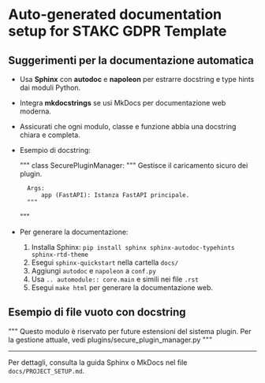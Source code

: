 # Auto-generated documentation setup for STAKC GDPR Template

## Suggerimenti per la documentazione automatica

- Usa **Sphinx** con **autodoc** e **napoleon** per estrarre docstring e type hints dai moduli Python.
- Integra **mkdocstrings** se usi MkDocs per documentazione web moderna.
- Assicurati che ogni modulo, classe e funzione abbia una docstring chiara e completa.
- Esempio di docstring:

    """
    class SecurePluginManager:
        """
        Gestisce il caricamento sicuro dei plugin.

        Args:
            app (FastAPI): Istanza FastAPI principale.
        """
    """

- Per generare la documentazione:
    1. Installa Sphinx: `pip install sphinx sphinx-autodoc-typehints sphinx-rtd-theme`
    2. Esegui `sphinx-quickstart` nella cartella `docs/`
    3. Aggiungi `autodoc` e `napoleon` a `conf.py`
    4. Usa `.. automodule:: core.main` e simili nei file `.rst`
    5. Esegui `make html` per generare la documentazione web.

## Esempio di file vuoto con docstring

"""
Questo modulo è riservato per future estensioni del sistema plugin.
Per la gestione attuale, vedi plugins/secure_plugin_manager.py
"""

---

Per dettagli, consulta la guida Sphinx o MkDocs nel file `docs/PROJECT_SETUP.md`.
